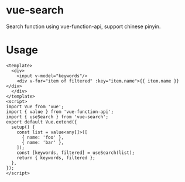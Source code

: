 # vue-search
Search function using vue-function-api, support chinese pinyin.

# Usage
```vue
<template>
  <div>
    <input v-model="keywords"/>
    <div v-for="item of filtered" :key="item.name">{{ item.name }}</div>
  </div>
</template>
<script>
import Vue from 'vue';
import { value } from 'vue-function-api';
import { useSearch } from 'vue-search';
export default Vue.extend({
  setup() {
    const list = value<any[]>([
      { name: 'foo' },
      { name: 'bar' },
    ]);
    const [keywords, filtered] = useSearch(list);
    return { keywords, filtered };
  },
});
</script>
```
